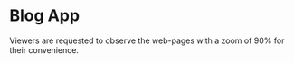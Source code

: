 # Blog App

Viewers are requested to observe the web-pages with a zoom of 90% for their convenience.
